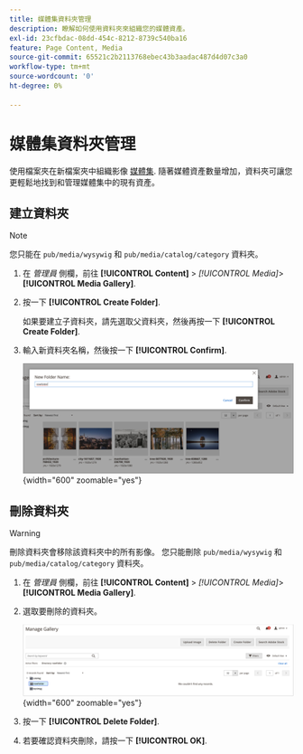 ```yaml
---
title: 媒體集資料夾管理
description: 瞭解如何使用資料夾來組織您的媒體資產。
exl-id: 23cfbdac-08dd-454c-8212-8739c540ba16
feature: Page Content, Media
source-git-commit: 65521c2b2113768ebec43b3aadac487d4d07c3a0
workflow-type: tm+mt
source-wordcount: '0'
ht-degree: 0%

---
```


# 媒體集資料夾管理

使用檔案夾在新檔案夾中組織影像 [媒體集](media-gallery.md). 隨著媒體資產數量增加，資料夾可讓您更輕鬆地找到和管理媒體集中的現有資產。

## 建立資料夾

>[!NOTE]
>
>您只能在 `pub/media/wysywig` 和 `pub/media/catalog/category` 資料夾。

1. 在 _管理員_ 側欄，前往 **[!UICONTROL Content]** > _[!UICONTROL Media]_>**[!UICONTROL Media Gallery]**.

1. 按一下 **[!UICONTROL Create Folder]**.

   如果要建立子資料夾，請先選取父資料夾，然後再按一下 **[!UICONTROL Create Folder]**.

1. 輸入新資料夾名稱，然後按一下 **[!UICONTROL Confirm]**.

   ![新資料夾名稱](./assets/media-gallery-folder-name.png){width="600" zoomable="yes"}

## 刪除資料夾

>[!WARNING]
>
>刪除資料夾會移除該資料夾中的所有影像。 您只能刪除 `pub/media/wysywig` 和 `pub/media/catalog/category` 資料夾。

1. 在 _管理員_ 側欄，前往 **[!UICONTROL Content]** > _[!UICONTROL Media]_>**[!UICONTROL Media Gallery]**.

1. 選取要刪除的資料夾。

   ![選取資料夾](./assets/media-gallery-selected-folder.png){width="600" zoomable="yes"}

1. 按一下 **[!UICONTROL Delete Folder]**.

1. 若要確認資料夾刪除，請按一下 **[!UICONTROL OK]**.
